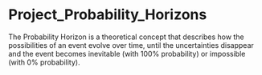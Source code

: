 # Project_Probability_Horizons
The Probability Horizon is a theoretical concept that describes how the possibilities of an event evolve over time, until the uncertainties disappear and the event becomes inevitable (with 100% probability) or impossible (with 0% probability).
